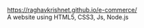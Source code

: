 <a href="https://raghavkrishnet.github.io/e-commerce/">https://raghavkrishnet.github.io/e-commerce/</a>
<br>
A website using HTML5, CSS3, Js, Node.js

